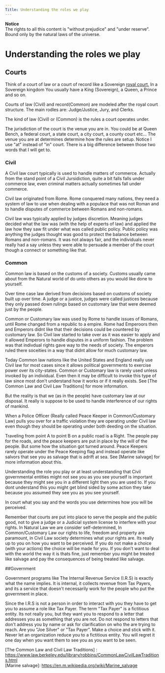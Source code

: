 ```yaml
---
Title: Understanding the roles we play
---
```


**Notice**  
The rights to all this content is  "without prejudice" and "under reserve". Bound only by the natural laws of the universe.

# Understanding the roles we play

## Courts

Think of a court of law or a court of record like a Sovereign [royal court.](https://en.m.wikipedia.org/wiki/Court_(royal)) In a Sovereign kingdom You usually have a King (Sovereign), a Queen, a Prince and so on.

Courts of law (Civil) and record(Common) are modeled after the royal court structure. The main rodles are: Judge/Justice, Jury,  and Clerks.

The kind of law (Civil) or (Common) is the rules a court operates under.

The jurisdiction of the court is the venue you are in. You could be at Queen Bench, a federal court, a state court, a city court, a county court etc... The venue you are at determines determine how the rules are setup. Notice I use "at" instead of "in" court. There is a big difference between those two words that I will get to.

### Civil
 
 A Civil law court typically is used to handle matters of commerce. Actually from the stand point of a Civil Jursidiction, quite a bit falls falls under commerce law, even criminal matters actually sometimes fall under commerce. 
 
 Civil law originated from Rome. Rome conquered many nations, they need a system of law to use when dealing with a populace that was not Roman and to handle disputes of commerce between Romans and non-romans.
 
 Civil law was typically applied by judges discretion. Meaning judges decided what the law was (with the help of experts of law) and applied the law how they saw fit under what was called public policy. Public policy was anything the judges thought was good to protect the balance between Romans and non-romans. It was not always fair, and the individuals never really had a say unless they were able to persuade a member of the court though a connect or something like that.
 
 ### Common
 
 Common law is based on the customs of a society. Customs usually came about from the Natural world of do unto others as you would like done to yourself.
 
 Over time case law derived from decisions based on customs of society built up over time. A judge or a justice, judges were called justices because they only passed down rulings based on customary law that were deemed just by the people.
 
Common or Customary law was used by Rome to handle issues of Romans, until Rome changed from a republic to a empire. Rome had Emperoors then and Emperors didnt like that their decisions could be countered by customary law. So Civil law started to take over as it was easier to apply and it allowed Emperors to handle disputes in a uniform fashion. The problem was that indivdual rights gave way to the needs of society. The emperors ruled there soceities in a way that didnt allow for much customary law.
 
Today Common law nations like the United States and England really use Civil law for most cases since it allows political governments to exercise power over its city-states. Common or Customary law is rarely used unless invoked by an individual.  Even then it may be difficult to invoke this type of law since most don't understand how it works or if it really exists. See [The Common Law and Civil Law Traditions] for more information.

But the reality is that we (as in the people) have customary law at our disposal. It really is suppose to be used to handle interference of our rights of mankind.

When a Police Officer (Really called Peace Keeper in Common/Customary Law) pulls you over for a traffic violation they are operating under Civil law even though they should be operating under both deeding on the situation.

Traveling from point A to point B on a public road is a Right. The people pay for the roads, and the peace keepers are put in place by the will of the people. But some how the situation got turned around. Peace Keepers rarely operate under the Peace Keeping flag and instead operate like salvors that see you as salvage that is adrift at sea. See [Marine salvage] for more information about this.
 
Understanding the role you play or at least understanding that Civil governmental entities might not see you as you see yourself is important because they might see you in a different light then you are used to. If you dont understand this you might get blind sided by some action they take because you assumed they see you as you see yourself.

In court what you say and the words you use determines how you will be perceived.

Remember that courts are put into place to serve the people and the public good, not to give a judge or a Judicial system license to interfere with your rights. In Natural Law we are consider self-determined, In Common/Customary Law our rights to life, freedom and property are paramount, in Civil Law society determines what your rights are. Its really up to you on how you want to be perceived. If you do not make a choice (with your actions) the choice will be made for you. If you don't want to deal with the world the way it is thats fine, just remember you might be treated like salvage and pay the consequences of being treated like salvage.

##Government

Government programs like The Internal Revenue Service (I.R.S) is exactly what the name implies. It is internal, it collects revenue from Tax Payers, and its a service that doesn't necessarily work for the people who put the government in place.

Since the I.R.S is not a person in order to interact with you they have to get you to assume a role like Tax Payer. The term "Tax Payer" is a fictitious entity. Its not really you, but they want you to respond to a letter that addresses you as something that you are not. Do not respond to letters that don't address you by name or ask for clarification on who the are trying to reach. Are you "Joe Silver" or "Tax Payer". Make a choice and stick with it. Never let an organization reduce you to a fictitious entity. You will regret it one day when you want them to see you as you want to be seen.

[leet court]: https://en.m.wikipedia.org/wiki/Court_leet  
[Magistrates' court (England and Wales)]: https://en.m.wikipedia.org/wiki/Magistrates%27_court_(England_and_Wales)  
[Medieval English government]: https://faculty.history.wisc.edu/sommerville/123/123%20133%20government.htm  
[Royal and noble ranks]: https://en.m.wikipedia.org/wiki/Royal_and_noble_ranks  
[The Common Law and Civil Law Traditions] : https://www.law.berkeley.edu/library/robbins/CommonLawCivilLawTraditions.html  
[Marine salvage]: https://en.m.wikipedia.org/wiki/Marine_salvage  
